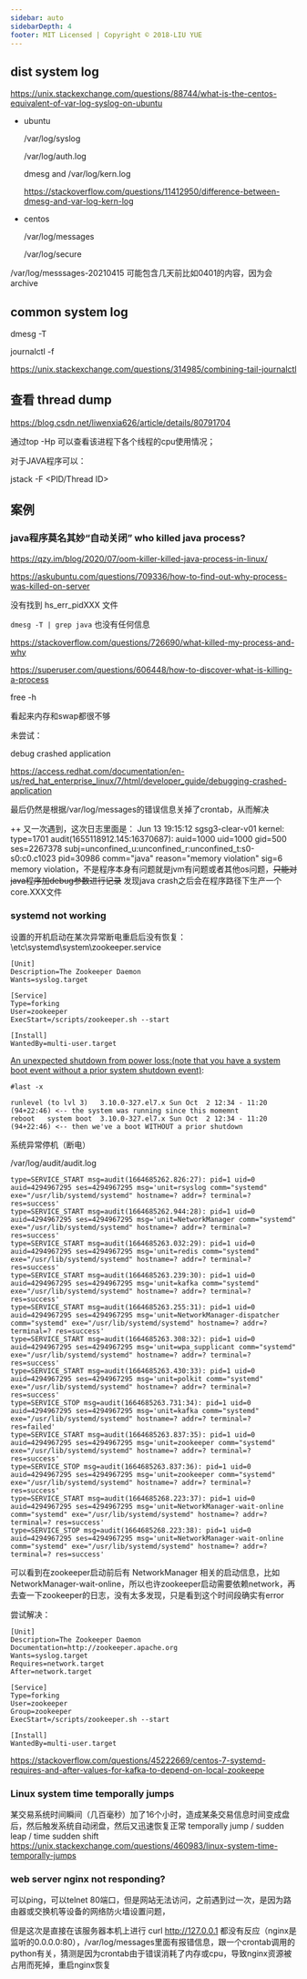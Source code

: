 ```yaml
---
sidebar: auto
sidebarDepth: 4
footer: MIT Licensed | Copyright © 2018-LIU YUE
---
```



## dist system log

https://unix.stackexchange.com/questions/88744/what-is-the-centos-equivalent-of-var-log-syslog-on-ubuntu

+ ubuntu

  /var/log/syslog

  /var/log/auth.log

  dmesg and /var/log/kern.log

  https://stackoverflow.com/questions/11412950/difference-between-dmesg-and-var-log-kern-log

+ centos

  /var/log/messages

  /var/log/secure

/var/log/messsages-20210415 可能包含几天前比如0401的内容，因为会archive

## common system log

dmesg -T

journalctl -f

https://unix.stackexchange.com/questions/314985/combining-tail-journalctl

## 查看 thread dump

https://blog.csdn.net/liwenxia626/article/details/80791704

通过top -Hp <PID>可以查看该进程下各个线程的cpu使用情况；

对于JAVA程序可以：

jstack -F <PID/Thread ID>



## 案例

### java程序莫名其妙“自动关闭” who killed java process?

https://qzy.im/blog/2020/07/oom-killer-killed-java-process-in-linux/

https://askubuntu.com/questions/709336/how-to-find-out-why-process-was-killed-on-server

没有找到 hs_err_pidXXX 文件

`dmesg -T | grep java` 也没有任何信息

https://stackoverflow.com/questions/726690/what-killed-my-process-and-why

https://superuser.com/questions/606448/how-to-discover-what-is-killing-a-process

free -h

看起来内存和swap都很不够

未尝试：

debug crashed application

https://access.redhat.com/documentation/en-us/red_hat_enterprise_linux/7/html/developer_guide/debugging-crashed-application

最后仍然是根据/var/log/messages的错误信息关掉了crontab，从而解决

++ 又一次遇到，这次日志里面是：
Jun 13 19:15:12 sgsg3-clear-v01 kernel: type=1701 audit(1655118912.145:16370687): auid=1000 uid=1000 gid=500 ses=2267378 subj=unconfined_u:unconfined_r:unconfined_t:s0-s0:c0.c1023 pid=30986 comm="java" reason="memory violation" sig=6
memory violation，不是程序本身有问题就是jvm有问题或者其他os问题，~~只能对java程序加debug参数进行记录~~ 发现java crash之后会在程序路径下生产一个core.XXX文件

### systemd not working

设置的开机启动在某次异常断电重启后没有恢复：
\etc\systemd\system\zookeeper.service
```
[Unit]
Description=The Zookeeper Daemon
Wants=syslog.target

[Service]
Type=forking
User=zookeeper
ExecStart=/scripts/zookeeper.sh --start

[Install]
WantedBy=multi-user.target
```

[An unexpected shutdown from power loss:(note that you have a system boot event without a prior system shutdown event)](https://unix.stackexchange.com/questions/9819/how-to-find-out-from-the-logs-what-caused-system-shutdown):
```
#last -x

runlevel (to lvl 3)   3.10.0-327.el7.x Sun Oct  2 12:34 - 11:20 (94+22:46) <-- the system was running since this momemnt
reboot   system boot  3.10.0-327.el7.x Sun Oct  2 12:34 - 11:20 (94+22:46) <-- then we've a boot WITHOUT a prior shutdown
```
系统异常停机（断电）


/var/log/audit/audit.log
```
type=SERVICE_START msg=audit(1664685262.826:27): pid=1 uid=0 auid=4294967295 ses=4294967295 msg='unit=rsyslog comm="systemd" exe="/usr/lib/systemd/systemd" hostname=? addr=? terminal=? res=success'
type=SERVICE_START msg=audit(1664685262.944:28): pid=1 uid=0 auid=4294967295 ses=4294967295 msg='unit=NetworkManager comm="systemd" exe="/usr/lib/systemd/systemd" hostname=? addr=? terminal=? res=success'
type=SERVICE_START msg=audit(1664685263.032:29): pid=1 uid=0 auid=4294967295 ses=4294967295 msg='unit=redis comm="systemd" exe="/usr/lib/systemd/systemd" hostname=? addr=? terminal=? res=success'
type=SERVICE_START msg=audit(1664685263.239:30): pid=1 uid=0 auid=4294967295 ses=4294967295 msg='unit=kafka comm="systemd" exe="/usr/lib/systemd/systemd" hostname=? addr=? terminal=? res=success'
type=SERVICE_START msg=audit(1664685263.255:31): pid=1 uid=0 auid=4294967295 ses=4294967295 msg='unit=NetworkManager-dispatcher comm="systemd" exe="/usr/lib/systemd/systemd" hostname=? addr=? terminal=? res=success'
type=SERVICE_START msg=audit(1664685263.308:32): pid=1 uid=0 auid=4294967295 ses=4294967295 msg='unit=wpa_supplicant comm="systemd" exe="/usr/lib/systemd/systemd" hostname=? addr=? terminal=? res=success'
type=SERVICE_START msg=audit(1664685263.430:33): pid=1 uid=0 auid=4294967295 ses=4294967295 msg='unit=polkit comm="systemd" exe="/usr/lib/systemd/systemd" hostname=? addr=? terminal=? res=success'
type=SERVICE_STOP msg=audit(1664685263.731:34): pid=1 uid=0 auid=4294967295 ses=4294967295 msg='unit=kafka comm="systemd" exe="/usr/lib/systemd/systemd" hostname=? addr=? terminal=? res=failed'
type=SERVICE_START msg=audit(1664685263.837:35): pid=1 uid=0 auid=4294967295 ses=4294967295 msg='unit=zookeeper comm="systemd" exe="/usr/lib/systemd/systemd" hostname=? addr=? terminal=? res=success'
type=SERVICE_STOP msg=audit(1664685263.837:36): pid=1 uid=0 auid=4294967295 ses=4294967295 msg='unit=zookeeper comm="systemd" exe="/usr/lib/systemd/systemd" hostname=? addr=? terminal=? res=success'
type=SERVICE_START msg=audit(1664685268.223:37): pid=1 uid=0 auid=4294967295 ses=4294967295 msg='unit=NetworkManager-wait-online comm="systemd" exe="/usr/lib/systemd/systemd" hostname=? addr=? terminal=? res=success'
type=SERVICE_STOP msg=audit(1664685268.223:38): pid=1 uid=0 auid=4294967295 ses=4294967295 msg='unit=NetworkManager-wait-online comm="systemd" exe="/usr/lib/systemd/systemd" hostname=? addr=? terminal=? res=success'
```
可以看到在zookeeper启动前后有 NetworkManager 相关的启动信息，比如NetworkManager-wait-online，所以也许zookeeper启动需要依赖network，再去查一下zookeeper的日志，没有太多发现，只是看到这个时间段确实有error

尝试解决：
```
[Unit]
Description=The Zookeeper Daemon
Documentation=http://zookeeper.apache.org
Wants=syslog.target
Requires=network.target
After=network.target

[Service]
Type=forking
User=zookeeper
Group=zookeeper
ExecStart=/scripts/zookeeper.sh --start

[Install]
WantedBy=multi-user.target

```

https://stackoverflow.com/questions/45222669/centos-7-systemd-requires-and-after-values-for-kafka-to-depend-on-local-zookeepe

### Linux system time temporally jumps
某交易系统时间瞬间（几百毫秒）加了16个小时，造成某条交易信息时间变成盘后，然后触发系统自动闭盘，然后又迅速恢复正常
temporally jump / sudden leap / time sudden shift
https://unix.stackexchange.com/questions/460983/linux-system-time-temporally-jumps

### web server nginx not responding?

可以ping，可以telnet 80端口，但是网站无法访问，之前遇到过一次，是因为路由器或交换机等设备的网络防火墙设置问题，

但是这次是直接在该服务器本机上进行 curl http://127.0.0.1 都没有反应（nginx是监听的0.0.0.0:80），/var/log/messages里面有报错信息，跟一个crontab调用的python有关，猜测是因为crontab由于错误消耗了内存或cpu，导致nginx资源被占用而死掉，重启nginx恢复